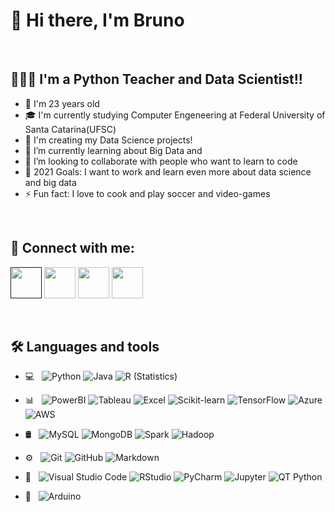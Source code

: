 # 👋 Hi there, I'm  Bruno

<br/>

##  👨🏻‍💻 I'm a Python Teacher and Data Scientist!!
- 🎂 I'm 23 years old 
- 🎓 I'm currently studying Computer Engeneering at Federal University of Santa Catarina(UFSC)
- 🔭 I'm creating my Data Science projects!
- 🌱 I’m currently learning about Big Data and 
- 👯 I’m looking to collaborate with people who want to learn to code
- 🥅 2021 Goals: I want to work and learn even more about data science and big data
- ⚡ Fun fact: I love to cook and play soccer and video-games

<br/>

## 🤝 Connect with me:

<p align="left">
<a href=""><img margin-right="5px" width="50px" src="https://icons.iconarchive.com/icons/lunartemplates/modern-social-media-squares/64/YouTube-icon.png"/></a>
<a href="https://twitter.com/BrunoFinger"><img width="50px"src="https://icons.iconarchive.com/icons/lunartemplates/modern-social-media-squares/64/Twitter-icon.png"/></a>
<a href="https://www.linkedin.com/in/brunofinger/"><img alt="" width="50px" src="https://icons.iconarchive.com/icons/lunartemplates/modern-social-media-squares/64/LinkedIn-icon.png"/></a>
<a href="https://www.instagram.com/finger.bruno/"><img width="50px"src="https://icons.iconarchive.com/icons/lunartemplates/modern-social-media-squares/64/Instagram-icon.png"/></a>
</p>

<br/>

## 🛠 Languages and tools 
- 💻 &nbsp;
  ![Python](https://img.shields.io/badge/-Python-333333?style=flat&logo=python)
  ![Java](https://img.shields.io/badge/-Java-333333?style=flat&logo=Java)
  ![R (Statistics)](https://img.shields.io/badge/-R-333333?style=flat&logo=R&logoColor=276DC3)
  
- 📊 &nbsp; 
  ![PowerBI](https://img.shields.io/badge/-Power%20BI-333333?style=flat&logo=power-bi)
  ![Tableau](https://img.shields.io/badge/-Tableu-333333?style=flat&logo=tableau)
  ![Excel](https://img.shields.io/badge/-Excel-333333?style=flat&logo=microsoft-excel)
  ![Scikit-learn](https://img.shields.io/badge/-ScikitLearn-333333?style=flat&logo=scikit-learn)
  ![TensorFlow](https://img.shields.io/badge/-TensorFlow-333333?style=flat&logo=tensorflow)
  ![Azure](https://img.shields.io/badge/-Azure-333333?style=flat&logo=microsoft-azure)
  ![AWS](https://img.shields.io/badge/-AWS-333333?style=flat&logo=amazon-AWS)
  
- 🛢 &nbsp; 
  ![MySQL](https://img.shields.io/badge/-MySQL-333333?style=flat&logo=mysql)
  ![MongoDB](https://img.shields.io/badge/-MongoDB-333333?style=flat&logo=mongodb)
  ![Spark](https://img.shields.io/badge/-Spark-333333?style=flat&logo=apache-spark)
  ![Hadoop](https://img.shields.io/badge/-Hadoop-333333?style=flat&logo=)
  
- ⚙️ &nbsp;
  ![Git](https://img.shields.io/badge/-Git-333333?style=flat&logo=git)
  ![GitHub](https://img.shields.io/badge/-GitHub-333333?style=flat&logo=github)
  ![Markdown](https://img.shields.io/badge/-Markdown-333333?style=flat&logo=markdown)
- 🔧 &nbsp;
  ![Visual Studio Code](https://img.shields.io/badge/-VS%20Code-333333?style=flat&logo=visual-studio-code&logoColor=007ACC)
  ![RStudio](https://img.shields.io/badge/-RStudio-333333?style=flat&logo=rstudio)
  ![PyCharm](https://img.shields.io/badge/-PyCharm-333333?style=flat&logo=PyCharm)
  ![Jupyter](https://img.shields.io/badge/-Jupyter-333333?style=flat&logo=Jupyter )
  ![QT Python](https://img.shields.io/badge/-QT-333333?style=flat&logo=qt)
- 🤖 &nbsp;
  ![Arduino](https://img.shields.io/badge/-Arduino-333333?style=flat&logo=Arduino)

<!--
**FingerBruno/FingerBruno** is a ✨ _special_ ✨ repository because its `README.md` (this file) appears on your GitHub profile.

